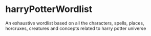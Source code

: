# harryPotterWordlist
An exhaustive wordlist based on all the characters, spells, places, horcruxes, creatures and concepts related to harry potter universe
